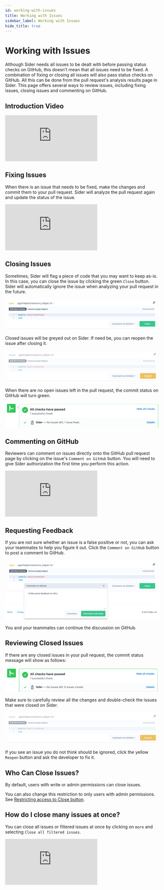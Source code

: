 ```yaml
---
id: working-with-issues
title: Working with Issues
sidebar_label: Working with Issues
hide_title: true
---
```


# Working with Issues

Although Sider needs all issues to be dealt with before passing status checks on GitHub, this doesn't mean that all issues need to be fixed. A combination of fixing or closing all issues will also pass status checks on GitHub.
All this can be done from the pull request's analysis results page in Sider. This page offers several ways to review issues, including fixing issues, closing issues and commenting on GitHub.

## Introduction Video

<div class="Video">
 <iframe class="Video__iframe" src="https://www.youtube.com/embed/A2CbtgI8_DY" frameborder="0" allowfullscreen></iframe>
</div>

## Fixing Issues

When there is an issue that needs to be fixed, make the changes and commit them to your pull request. Sider will analyze the pull request again and update the status of the issue.

<div class="Video">
 <iframe class="Video__iframe" src="https://www.youtube.com/embed/PBZU2Fw2k8A" frameborder="0" allowfullscreen></iframe>
</div>

## Closing Issues

Sometimes, Sider will flag a piece of code that you may want to keep as-is. In this case, you can close the issue by clicking the green `Close` button. Sider will automatically ignore the issue when analyzing your pull request in the future.

![Closing issues](../assets/issues-close-v2.png)

Closed issues will be greyed out on Sider. If need be, you can reopen the issue after closing it.

![Reopening issues](../assets/issues-reopen-v2.png)

When there are no open issues left in the pull request, the commit status on GitHub will turn green.

![PR status](../assets/pr-fixed-status.png)

## Commenting on GitHub

Reviewers can comment on issues directly onto the GitHub pull request page by clicking on the issue's `Comment on GitHub` button. You will need to give Sider authorization the first time you perform this action.

<div class="Video">
 <iframe class="Video__iframe" src="https://www.youtube.com/embed/16MuYzj_Ml0" frameborder="0" allowfullscreen></iframe>
</div>

## Requesting Feedback

If you are not sure whether an issue is a false positive or not, you can ask your teammates to help you figure it out. Click the `Comment on GitHub` button to post a comment to GitHub.

![Issue comments](../assets/issues-comment-v2.png)

You and your teammates can continue the discussion on GitHub.

## Reviewing Closed Issues

If there are any closed issues in your pull request, the commit status message will show as follows:

![PR status](../assets/pr-closed-status.png)

Make sure to carefully review all the changes and double-check the issues that were closed on Sider.

![Reopening issues](../assets/issues-reopen-v2.png)

If you see an issue you do not think should be ignored, click the yellow `Reopen` button and ask the developer to fix it.

## Who Can Close Issues?

By default, users with write or admin permissions can close issues.

You can also change this restriction to only users with admin permissions. See [Restricting access to Close button](../advanced-settings/restricting-access-to-close-button.md).

## How do I close many issues at once?

You can close all issues or filtered issues at once by clicking on `more` and selecting `Close all filtered issues`.

<div class="Video">
 <iframe class="Video__iframe" src="https://www.youtube.com/embed/vnwf6pVLtWM" frameborder="0" allowfullscreen></iframe>
</div>

